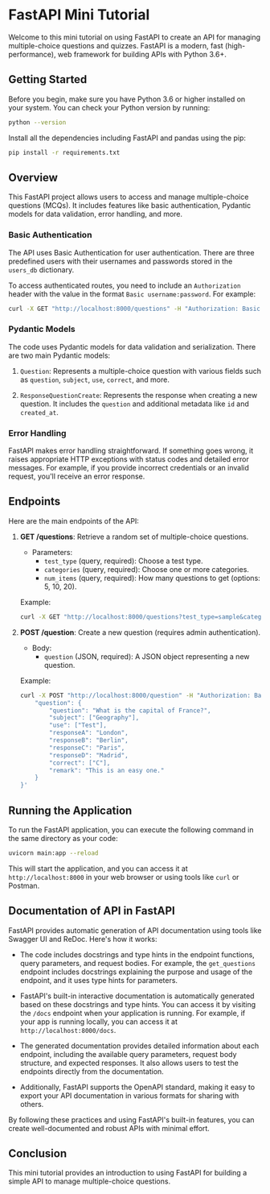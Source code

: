 # FastAPI Mini Tutorial

Welcome to this mini tutorial on using FastAPI to create an API for managing multiple-choice questions and quizzes. FastAPI is a modern, fast (high-performance), web framework for building APIs with Python 3.6+.

## Getting Started

Before you begin, make sure you have Python 3.6 or higher installed on your system. You can check your Python version by running:

```bash
python --version
```

Install all the dependencies including FastAPI and pandas using the pip:

```bash
pip install -r requirements.txt
```

## Overview

This FastAPI project allows users to access and manage multiple-choice questions (MCQs). It includes features like basic authentication, Pydantic models for data validation, error handling, and more.

### Basic Authentication

The API uses Basic Authentication for user authentication. There are three predefined users with their usernames and passwords stored in the `users_db` dictionary.

To access authenticated routes, you need to include an `Authorization` header with the value in the format `Basic username:password`. For example:

```bash
curl -X GET "http://localhost:8000/questions" -H "Authorization: Basic YXVyZWxpYTpBdWd1c3RpbmE="
```

### Pydantic Models

The code uses Pydantic models for data validation and serialization. There are two main Pydantic models:

1. `Question`: Represents a multiple-choice question with various fields such as `question`, `subject`, `use`, `correct`, and more.

2. `ResponseQuestionCreate`: Represents the response when creating a new question. It includes the `question` and additional metadata like `id` and `created_at`.

### Error Handling

FastAPI makes error handling straightforward. If something goes wrong, it raises appropriate HTTP exceptions with status codes and detailed error messages. For example, if you provide incorrect credentials or an invalid request, you'll receive an error response.

## Endpoints

Here are the main endpoints of the API:

1. **GET /questions**: Retrieve a random set of multiple-choice questions.

   - Parameters:
     - `test_type` (query, required): Choose a test type.
     - `categories` (query, required): Choose one or more categories.
     - `num_items` (query, required): How many questions to get (options: 5, 10, 20).

   Example:

   ```bash
   curl -X GET "http://localhost:8000/questions?test_type=sample&categories=math&num_items=10" -H "Authorization: Basic YXVyZWxpYTpBdWd1c3RpbmE="
   ```

2. **POST /question**: Create a new question (requires admin authentication).

   - Body:
     - `question` (JSON, required): A JSON object representing a new question.

   Example:

   ```bash
   curl -X POST "http://localhost:8000/question" -H "Authorization: Basic YWRtaW46YWRtaW4=" -H "Content-Type: application/json" -d '{
       "question": {
           "question": "What is the capital of France?",
           "subject": ["Geography"],
           "use": ["Test"],
           "responseA": "London",
           "responseB": "Berlin",
           "responseC": "Paris",
           "responseD": "Madrid",
           "correct": ["C"],
           "remark": "This is an easy one."
       }
   }'
   ```

## Running the Application

To run the FastAPI application, you can execute the following command in the same directory as your code:

```bash
uvicorn main:app --reload
```

This will start the application, and you can access it at `http://localhost:8000` in your web browser or using tools like `curl` or Postman.

## Documentation of API in FastAPI

FastAPI provides automatic generation of API documentation using tools like Swagger UI and ReDoc. Here's how it works:

- The code includes docstrings and type hints in the endpoint functions, query parameters, and request bodies. For example, the `get_questions` endpoint includes docstrings explaining the purpose and usage of the endpoint, and it uses type hints for parameters.

- FastAPI's built-in interactive documentation is automatically generated based on these docstrings and type hints. You can access it by visiting the `/docs` endpoint when your application is running. For example, if your app is running locally, you can access it at `http://localhost:8000/docs`.

- The generated documentation provides detailed information about each endpoint, including the available query parameters, request body structure, and expected responses. It also allows users to test the endpoints directly from the documentation.

- Additionally, FastAPI supports the OpenAPI standard, making it easy to export your API documentation in various formats for sharing with others.

By following these practices and using FastAPI's built-in features, you can create well-documented and robust APIs with minimal effort.


## Conclusion

This mini tutorial provides an introduction to using FastAPI for building a simple API to manage multiple-choice questions.
